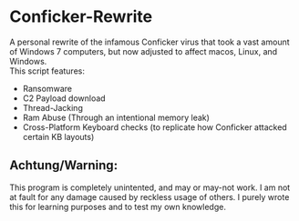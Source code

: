 # Conficker-Rewrite

A personal rewrite of the infamous Conficker virus that took a vast amount of Windows 7 computers, but now adjusted to affect macos, Linux, and Windows.  
This script features:  
- Ransomware
- C2 Payload download
- Thread-Jacking
- Ram Abuse (Through an intentional memory leak)
- Cross-Platform Keyboard checks (to replicate how Conficker attacked certain KB layouts)

## Achtung/Warning:
This program is completely unintented, and may or may-not work. I am not at fault for any damage caused by reckless usage of others. I purely wrote this for learning purposes and to test my own knowledge.
